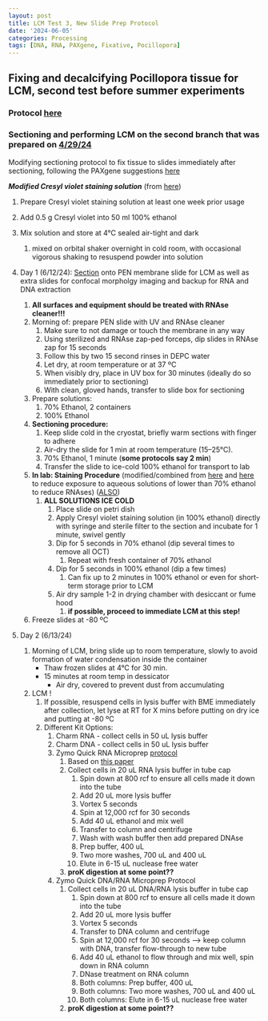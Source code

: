 ```yaml
---
layout: post
title: LCM Test 3, New Slide Prep Protocol
date: '2024-06-05'
categories: Processing
tags: [DNA, RNA, PAXgene, Fixative, Pocillopora]
---
```


## Fixing and decalcifying Pocillopora tissue for LCM, second test before summer experiments

### Protocol [here](https://zdellaert.github.io/ZD_Putnam_Lab_Notebook/PAXgene-Fix-Decalc-Protocol/)

### Sectioning and performing LCM on the second branch that was prepared on [4/29/24](https://zdellaert.github.io/ZD_Putnam_Lab_Notebook/LCM-Sample-Prep/)

Modifying sectioning protocol to fix tissue to slides immediately after sectioning, following the PAXgene suggestions [here](https://github.com/zdellaert/ZD_Putnam_Lab_Notebook/blob/master/protocols/HB-1543-S01-001_PX20_SP_TIssue_System_Preparation_of_sections_from_PFPE_and_PFCE_tissues_for_manual_or_LMD_1015_WW.pdf)

***Modified Cresyl violet staining solution*** (from [here](https://github.com/zdellaert/ZD_Putnam_Lab_Notebook/blob/master/protocols/leicalmdprotocolguide-May-2015.pdf))
1. Prepare Cresyl violet staining solution at least one week prior usage
2. Add 0.5 g Cresyl violet into 50 ml 100% ethanol
3. Mix solution and store at 4°C sealed air-tight and dark
   1. mixed on orbital shaker overnight in cold room, with occasional vigorous shaking to resuspend powder into solution

4. Day 1 (6/12/24): [Section](https://zdellaert.github.io/ZD_Putnam_Lab_Notebook/Cryosectioning-Protocol/) onto PEN membrane slide for LCM as well as extra slides for confocal morpholgy imaging and backup for RNA and DNA extraction
   1. **All surfaces and equipment should be treated with RNAse cleaner!!!**
   2. Morning of: prepare PEN slide with UV and RNAse cleaner
      1. Make sure to not damage or touch the membrane in any way
      2. Using sterilized and RNAse zap-ped forceps, dip slides in RNAse zap for 15 seconds
      3. Follow this by two 15 second rinses in DEPC water
      4. Let dry, at room temperature or at 37 ºC
      5. When visibly dry, place in UV box for 30 minutes (ideally do so immediately prior to sectioning)
      6. With clean, gloved hands, transfer to slide box for sectioning
   3. Prepare solutions:
      1. 70% Ethanol, 2 containers
      2. 100% Ethanol 
   4. **Sectioning procedure:**
      1. Keep slide cold in the cryostat, briefly warm sections with finger to adhere
      2. Air-dry the slide for 1 min at room temperature (15–25°C).
      3. 70% Ethanol, 1 minute (**some protocols say 2 min**)
      4. Transfer the slide to ice-cold 100% ethanol for transport to lab
   5. **In lab: Staining Procedure** (modified/combined from [here](https://github.com/zdellaert/ZD_Putnam_Lab_Notebook/blob/master/protocols/leicalmdprotocolguide-May-2015.pdf) and [here](https://github.com/zdellaert/ZD_Putnam_Lab_Notebook/blob/master/protocols/Zeiss-RNA-extraction-frozen-sections.pdf) to reduce exposure to aqueous solutions of lower than 70% ethanol to reduce RNAses) ([ALSO](https://www.olivelab.org/uploads/6/3/6/2/6362060/laser_capture_microdissection_on_frozen_sections_for_extraction_of_high-quality_nucleic_acids.pdf))
      1. **ALL SOLUTIONS ICE COLD**
         1. Place slide on petri dish
         2. Apply Cresyl violet staining solution (in 100% ethanol) directly with syringe and sterile filter to the section and incubate for 1 minute, swivel gently
         3. Dip for 5 seconds in 70% ethanol (dip several times to remove all OCT) 
            1. Repeat with fresh container of 70% ethanol
         4. Dip for 5 seconds in 100% ethanol (dip a few times) 
            1. Can fix up to 2 minutes in 100% ethanol or even for short-term storage prior to LCM
         5. Air dry sample 1-2 in drying chamber with desiccant or fume hood
            1. **if possible, proceed to immediate LCM at this step!**
   6. Freeze slides at -80 ºC
5. Day 2 (6/13/24)
   1. Morning of LCM, bring slide up to room temperature, slowly to avoid formation of water condensation inside the container
       - Thaw frozen slides at 4°C for 30 min.
       - 15 minutes at room temp in dessicator
         - Air dry, covered to prevent dust from accumulating
    2. LCM ! 
       1. If possible, resuspend cells in lysis buffer with BME immediately after collection, let lyse at RT for X mins before putting on dry ice and putting at -80 ºC
       2. Different Kit Options:
          1. Charm RNA - collect cells in 50 uL lysis buffer
          2. Charm DNA - collect cells in 50 uL lysis buffer
          3. Zymo Quick RNA Microprep [protocol](https://files.zymoresearch.com/protocols/_r1050_r1051_quick-rna_microprep_kit.pdf)
             1. Based on [this paper](https://onlinelibrary.wiley.com/doi/full/10.1111/ics.12956)
             2. Collect cells in 20 uL RNA lysis buffer in tube cap
                1. Spin down at 800 rcf to ensure all cells made it down into the tube
                2. Add 20 uL more lysis buffer
                3. Vortex 5 seconds
                4. Spin at 12,000 rcf for 30 seconds
                5. Add 40 uL ethanol and mix well
                6. Transfer to column and centrifuge
                7. Wash with wash buffer then add prepared DNAse
                8. Prep buffer, 400 uL
                9. Two more washes, 700 uL and 400 uL
                10. Elute in 6-15 uL nuclease free water
               1.  **proK digestion at some point??**
          4. Zymo Quick DNA/RNA Microprep Protocol
             1. Collect cells in 20 uL DNA/RNA lysis buffer in tube cap
                1. Spin down at 800 rcf to ensure all cells made it down into the tube
                2. Add 20 uL more lysis buffer
                3. Vortex 5 seconds
                4. Transfer to DNA column and centrifuge
                5. Spin at 12,000 rcf for 30 seconds --> keep column with DNA, transfer flow-through to new tube
                6. Add 40 uL ethanol to flow through and mix well, spin down in RNA column 
                7. DNase treatment on RNA column
                8. Both columns: Prep buffer, 400 uL
                9. Both columns: Two more washes, 700 uL and 400 uL
                10. Both columns: Elute in 6-15 uL nuclease free water
               1.  **proK digestion at some point??**